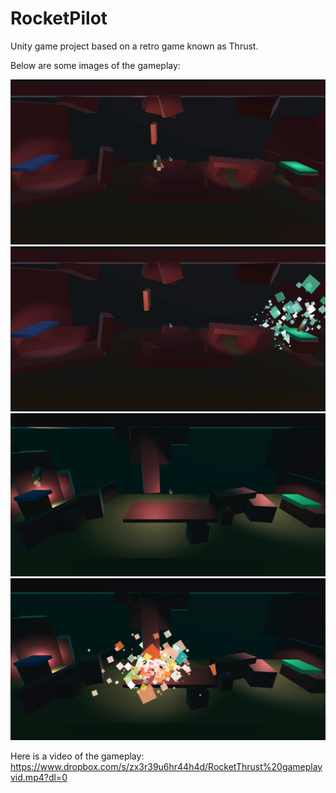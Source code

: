 # RocketPilot
Unity game project based on a retro game known as Thrust. 

Below are some images of the gameplay:

![](images/scLevel.png)
![](images/scWin.png)
![](images/scAnotherLevel.png)
![](images/scCrash.png)

Here is a video of the gameplay:
https://www.dropbox.com/s/zx3r39u6hr44h4d/RocketThrust%20gameplayvid.mp4?dl=0
